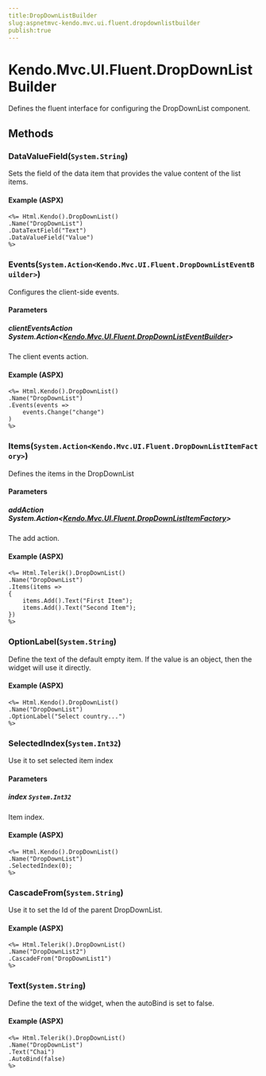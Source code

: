 ```yaml
---
title:DropDownListBuilder
slug:aspnetmvc-kendo.mvc.ui.fluent.dropdownlistbuilder
publish:true
---
```


# Kendo.Mvc.UI.Fluent.DropDownListBuilder
Defines the fluent interface for configuring the DropDownList component.



## Methods

### DataValueField(`System.String`)
Sets the field of the data item that provides the value content of the list items.




#### Example (ASPX)
    <%= Html.Kendo().DropDownList()
    .Name("DropDownList")
    .DataTextField("Text")
    .DataValueField("Value")
    %>


### Events(`System.Action<Kendo.Mvc.UI.Fluent.DropDownListEventBuilder>`)
Configures the client-side events.


#### Parameters

##### clientEventsAction System.Action<[Kendo.Mvc.UI.Fluent.DropDownListEventBuilder](/kendo-ui/api/wrappers/aspnet-mvc/Kendo.Mvc.UI.Fluent/DropDownListEventBuilder)>
The client events action.




#### Example (ASPX)
    <%= Html.Kendo().DropDownList()
    .Name("DropDownList")
    .Events(events =>
        events.Change("change")
    )
    %>


### Items(`System.Action<Kendo.Mvc.UI.Fluent.DropDownListItemFactory>`)
Defines the items in the DropDownList


#### Parameters

##### addAction System.Action<[Kendo.Mvc.UI.Fluent.DropDownListItemFactory](/kendo-ui/api/wrappers/aspnet-mvc/Kendo.Mvc.UI.Fluent/DropDownListItemFactory)>
The add action.




#### Example (ASPX)
    <%= Html.Telerik().DropDownList()
    .Name("DropDownList")
    .Items(items =>
    {
        items.Add().Text("First Item");
        items.Add().Text("Second Item");
    })
    %>


### OptionLabel(`System.String`)
Define the text of the default empty item. If the value is an object, then the widget will use it directly.




#### Example (ASPX)
    <%= Html.Kendo().DropDownList()
    .Name("DropDownList")
    .OptionLabel("Select country...")
    %>


### SelectedIndex(`System.Int32`)
Use it to set selected item index


#### Parameters

##### index `System.Int32`
Item index.




#### Example (ASPX)
    <%= Html.Kendo().DropDownList()
    .Name("DropDownList")
    .SelectedIndex(0);
    %>


### CascadeFrom(`System.String`)
Use it to set the Id of the parent DropDownList.




#### Example (ASPX)
    <%= Html.Telerik().DropDownList()
    .Name("DropDownList2")
    .CascadeFrom("DropDownList1")
    %>


### Text(`System.String`)
Define the text of the widget, when the autoBind is set to false.




#### Example (ASPX)
    <%= Html.Telerik().DropDownList()
    .Name("DropDownList")
    .Text("Chai")
    .AutoBind(false)
    %>



